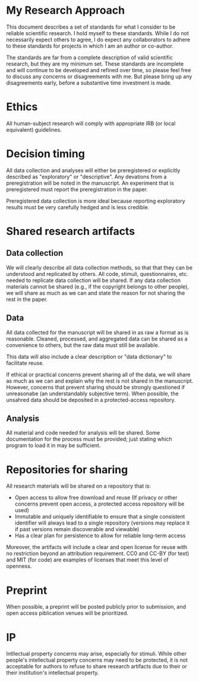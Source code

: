 # My Research Approach

This document describes a set of standards for what I consider to be reliable scientific research. I hold myself to these standards. While I do not necessarily expect others to agree, I do expect any collaborators to adhere to these standards for projects in which I am an author or co-author.

The standards are far from a complete description of valid scientific research, but they are my minimum set. These standards are incomplete and will continue to be developed and refined over time, so please feel free to discuss any concerns or disagreements with me. But please bring up any disagreements early, before a substantive time investment is made.

# Ethics

All human-subject research will comply with appropriate IRB (or local equivalent) guidelines.

# Decision timing

All data collection and analyses will either be preregistered or explicitly described as "exploratory" or "descriptive". Any devations from a preregistration will be noted in the manuscript. An experiment that is preregistered must report the preregistration in the paper.

Preregistered data collection is more ideal because reporting exploratory results must be very carefully hedged and is less credible.

# Shared research artifacts

## Data collection
We will clearly describe all data collection methods, so that that they can be understood and replicated by others.  All code, stimuli, questionnaires, etc. needed to replicate data collection will be shared. If any data collection materials cannot be shared (e.g., if the copyright belongs to other people), we will share as much as we can and state the reason for not sharing the rest in the paper.

## Data
All data collected for the manuscript will be shared in as raw a format as is reasonable. Cleaned, processed, and aggregated data can be shared as a convenience to others, but the raw data must still be available.  

This data will also include a clear description or "data dictionary" to facilitate reuse.  

If ethical or practical concerns prevent sharing all of the data, we will share as much as we can and explain why the rest is not shared in the manuscript. However, concerns that prevent sharing should be strongly questioned if unreasonabe (an understandably subjective term). When possible, the unsahred data should be deposited in a protected-access repository.

## Analysis
All material and code needed for analysis will be shared. Some documentation for the process must be provided; just stating which program to load it in may be sufficient.

# Repositories for sharing
All research materials will be shared on a repository that is:
* Open access to allow free download and reuse (If privacy or other concerns prevent open access, a protected access repository will be used)
* Immutable and uniquely identifiable to ensure that a single consistent identifier will always lead to a single repository (versions may replace it if past versions remain discoverable and viewable)
* Has a clear plan for persistence to allow for reliable long-term access

Moreover, the artifacts will include a clear and open license for reuse with no restriction beyond an attribution requirement. CC0 and CC-BY (for text) and MIT (for code) are examples of licenses that meet this level of openness.

# Preprint
When possible, a preprint will be posted publicly prior to submission, and open access piblication venues will be prioritized.

# IP
Intllectual property concerns may arise, especially for stimuli. While other people's intellectual property concerns may need to be protected, it is not acceptable for authors to refuse to share research artifacts due to their or their institution's intellectual property.
